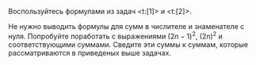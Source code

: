 Воспользуйтесь формулами из задач <t:[1]> и <t:[2]>.

Не нужно выводить формулы для сумм в числителе и знаменателе с нуля. Попробуйте поработать с выражениями $(2n-1)^2$, $(2n)^2$ и соответствующими суммами. Сведите эти суммы к суммам, которые рассматриваются в приведеных выше задачах.